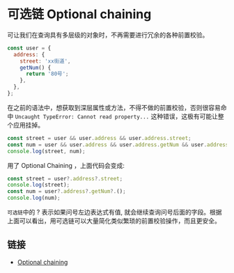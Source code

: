 # 可选链 Optional chaining

可让我们在查询具有多层级的对象时，不再需要进行冗余的各种前置校验。

```js
const user = {
  address: {
    street: 'xx街道',
    getNum() {
      return '80号';
    },
  },
};
```

在之前的语法中，想获取到深层属性或方法，不得不做的前置校验，否则很容易命中 `Uncaught TypeError: Cannot read property...` 这种错误，这极有可能让整个应用挂掉。

```js
const street = user && user.address && user.address.street;
const num = user && user.address && user.address.getNum && user.address.getNum();
console.log(street, num);
```

用了 Optional Chaining ，上面代码会变成:

```js
const street = user?.address?.street;
console.log(street);
const num = user?.address?.getNum?.();
console.log(num);
```

`可选链`中的 ? 表示如果问号左边表达式有值, 就会继续查询问号后面的字段。根据上面可以看出，用可选链可以大量简化类似繁琐的前置校验操作，而且更安全。

## 链接

- [Optional chaining](https://developer.mozilla.org/zh-CN/docs/Web/JavaScript/Reference/Operators/%E5%8F%AF%E9%80%89%E9%93%BE)
